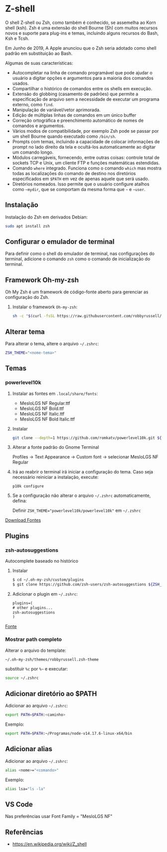 # Z-shell

O shell Z-shell ou Zsh, como também é conhecido, se assemelha ao Korn shell (ksh). Zsh é uma extensão do shell Bourne (Sh) com muitos recursos novos e suporte para plug-ins e temas, incluindo alguns recursos do Bash, Ksh e Tcsh.

Em Junho de 2019, A Apple anunciou que o Zsh seria adotado como shell padrão em substituição ao Bash.

Algumas de suas características:

- Autocompletar na linha de comando programável que pode ajudar o usuário a digitar opções e argumentos para a maioria dos comandos usados.
- Compartilhar o histórico de comandos entre os shells em execução.
- Extensão do globbing (casamento de padrões) que permite a especificação de arquivo sem a necessidade de executar um programa externo, como `find`.
- Manipulação de variável/vetor aprimorada.
- Edição de múltiplas linhas de comandos em um único buffer
- Correção ortográfica e preenchimento automático de nomes de comandos e argumentos.
- Vários modos de compatibilidade, por exemplo Zsh pode se passar por um shell Bourne quando executado como `/bin/sh`.
- Prompts com temas, incluindo a capacidade de colocar informações de prompt no lado direito da tela e ocultá-los automaticamente ao digitar um comando longo.
- Módulos carregáveis, fornecendo, entre outras coisas: controle total de sockets TCP e Unix, um cliente FTP e funções matemáticas estendidas.
- Comando `where` integrado. Funciona como o comando `which` mas mostra todas as localizações do comando de destino nos diretórios especificados em `$PATH` em vez de apenas aquele que será usado.
- Diretórios nomeados. Isso permite que o usuário configure atalhos como `~mydir`, que se comportam da mesma forma que `~` e `~user`.

## Instalação

Instalação do Zsh em derivados Debian:

```bash
sudo apt install zsh
```

## Configurar o emulador de terminal

Para definir como o shell do emulador de terminal, nas configurações do terminal, adicione o comando `zsh` como o comando de inicialização do terminal.

## Framework Oh-my-zsh

Oh My Zsh é um framework de código-fonte aberto para gerenciar as configuração do Zsh.

1. Instalar o framework `Oh-my-zsh`:

    ```bash
    sh -c "$(curl -fsSL https://raw.githubusercontent.com/robbyrussell/oh-my-zsh/master/tools/install.sh)"
    ```

## Alterar tema

Para alterar o tema, altere o arquivo `~/.zshrc`:

```bash
ZSH_THEME="<nome-tema>"
```

## Temas

### powerlevel10k

1. Instalar as fontes em `.local/share/fonts`:

    - MesloLGS NF Regular.ttf
    - MesloLGS NF Bold.ttf
    - MesloLGS NF Italic.ttf
    - MesloLGS NF Bold Italic.ttf

1. Instalar 

    ```bash
    git clone --depth=1 https://github.com/romkatv/powerlevel10k.git ${ZSH_CUSTOM:-$HOME/.oh-my-zsh/custom}/themes/powerlevel10k
    ```

1. Alterar a fonte padrão do Gnome Terminal

    Profiles -> Text Appearance -> Custom font -> selecionar MesloLGS NF Regular

1. Irá ao reabrir o terminal irá iniciar a configuração do tema. Caso seja necessário reiniciar a instalação, execute:

    `p10k configure`

1. Se a configuração não alterar o arquivo `~/.zshrc` automaticamente, defina:

    Definir `ZSH_THEME="powerlevel10k/powerlevel10k"` em `~/.zshrc`

[Download Fontes](https://github.com/romkatv/powerlevel10k#installation)

## Plugins

### zsh-autosuggestions

Autocomplete baseado no histórico

1. Instalar

    ```bash
    $ cd ~/.oh-my-zsh/custom/plugins
    $ git clone https://github.com/zsh-users/zsh-autosuggestions ${ZSH_CUSTOM:-~/.oh-my-zsh/custom}/plugins/zsh-autosuggestions
    ```

1. Adicionar o plugin em `~/.zshrc`:

    ```txt
    plugins=( 
    # other plugins...
    zsh-autosuggestions
    )
    ```

[Fonte](https://github.com/zsh-users/zsh-autosuggestions/blob/master/INSTALL.md)

### Mostrar path completo

Alterar o arquivo do template:

```bash
~/.oh-my-zsh/themes/robbyrussell.zsh-theme
```

substituir `%c` por `%~` e executar:

```bash
source ~/.zshrc
```

## Adicionar diretório ao $PATH

Adicionar ao arquivo `~/.zshrc`:

```bash
export PATH=$PATH:<caminho>
```

Exemplo:

```bash
export PATH=$PATH:~/Programas/node-v14.17.6-linux-x64/bin
```

## Adicionar alias

Adicionar ao arquivo `~/.zshrc`:

```bash
alias <nome>="<comando>"
```

Exemplo:

```bash
alias lsa="ls -la"
```

## VS Code

Nas preferências usar Font Family = "MesloLGS NF"

## Referências

- <https://en.wikipedia.org/wiki/Z_shell>
